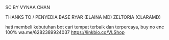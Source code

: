 

SC BY VYNAA CHAN

THANKS TO / PENYEDIA BASE
RYAR (ELAINA MD)
ZELTORIA (CLARAMD)


hati membeli kebutuhan bot
cari tempat terbaik dan terpercaya,
buy no enc 100% 
wa.me/6282389924037
https://linkbio.co/VLShop
